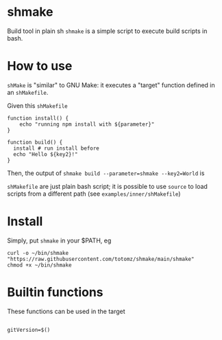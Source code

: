# shmake
Build tool in plain sh
`shmake` is a simple script to execute build scripts in bash. 

# How to use
`shMake` is "similar" to GNU Make: it executes a "target" function defined in an `shMakefile`.

Given this `shMakefile`
```shell
function install() {    
    echo "running npm install with ${parameter}"
}

function build() {
  install # run install before
  echo "Hello ${key2}!"
}
```

Then, the output of `shmake build --parameter=shmake --key2=World` is  

`shMakefile` are just plain bash script; it is possible to use `source` to load scripts from a different path (see `examples/inner/shMakefile`)

# Install
Simply, put `shmake` in your $PATH, eg 
```shell
curl -o ~/bin/shmake "https://raw.githubusercontent.com/totomz/shmake/main/shmake"
chmod +x ~/bin/shmake
```


# Builtin functions
These functions can be used in the target
```shell

gitVersion=$()

```